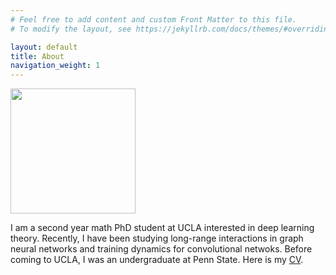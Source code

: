 ```yaml
---
# Feel free to add content and custom Front Matter to this file.
# To modify the layout, see https://jekyllrb.com/docs/themes/#overriding-theme-defaults

layout: default
title: About
navigation_weight: 1
---
```


<image src='profile_picture.jpg' width=200 float='left'/><br/>

I am a second year math PhD student at UCLA interested in deep learning theory. Recently, I have been studying long-range interactions in graph neural networks and training dynamics for convolutional netwoks. Before coming to UCLA, I was an undergraduate at Penn State. Here is my [CV](CV.pdf).









